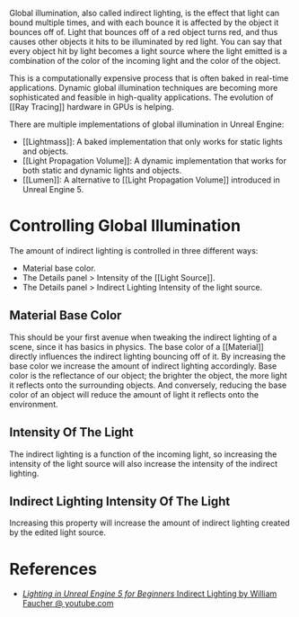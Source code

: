 Global illumination, also called indirect lighting, is the effect that light can bound multiple times, and with each bounce it is affected by the object it bounces off of.
Light that bounces off of a red object turns red, and thus causes other objects it hits to be illuminated by red light.
You can say that every object hit by light becomes a light source where the light emitted is a combination of the color of the incoming light and the color of the object.

This is a computationally expensive process that is often baked in real-time applications.
Dynamic global illumination techniques are becoming more sophisticated and feasible in high-quality applications.
The evolution of [[Ray Tracing]]  hardware in GPUs is helping.

There are multiple implementations of global illumination in Unreal Engine:
- [[Lightmass]]: A baked implementation that only works for static lights and objects.
- [[Light Propagation Volume]]: A dynamic implementation that works for both static and dynamic lights and objects.
- [[Lumen]]: A alternative to [[Light Propagation Volume]] introduced in Unreal Engine 5.


# Controlling Global Illumination

The amount of indirect lighting is controlled in three different ways:
- Material base color.
- The Details panel > Intensity of the [[Light Source]].
- The Details panel > Indirect Lighting Intensity of the light source.


## Material Base Color

This should be your first avenue when tweaking the indirect lighting of a scene, since it has basics in physics.
The base color of a [[Material]] directly influences the indirect lighting bouncing off of it.
By increasing the base color we increase the amount of indirect lighting accordingly.
Base color is the reflectance of our object; the brighter the object, the more light it reflects onto the surrounding objects.
And conversely, reducing the base color of an object will reduce the amount of light it reflects onto the environment.

## Intensity Of The Light

The indirect lighting is a function of the incoming light, so increasing the intensity of the light source will also increase the intensity of the indirect lighting.


## Indirect Lighting Intensity Of The Light

Increasing this property will increase the amount of indirect lighting created by the edited light source.


# References

- [_Lighting in Unreal Engine 5 for Beginners_ Indirect Lighting by William Faucher @ youtube.com](https://youtu.be/fSbBsXbjxPo?t=1067)

